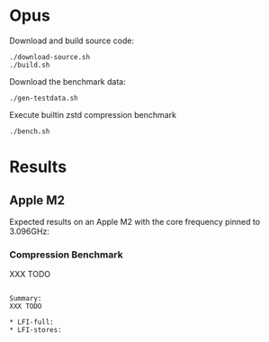 # Opus

Download and build source code:

```
./download-source.sh
./build.sh
```

Download the benchmark data:

```
./gen-testdata.sh
```

Execute builtin zstd compression benchmark

```
./bench.sh
```

# Results

## Apple M2

Expected results on an Apple M2 with the core frequency pinned to 3.096GHz:

### Compression Benchmark
XXX TODO

```

Summary:
XXX TODO

* LFI-full: 
* LFI-stores: 

